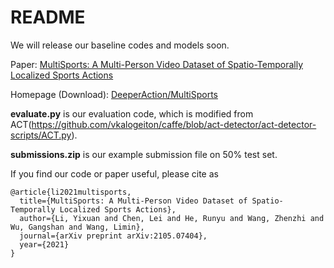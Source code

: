 # README
We will release our baseline codes and models soon.

Paper: [MultiSports: A Multi-Person Video Dataset of Spatio-Temporally Localized Sports Actions](https://arxiv.org/pdf/2105.07404.pdf)

Homepage (Download): [DeeperAction/MultiSports](https://deeperaction.github.io/multisports/)

**evaluate.py** is our evaluation code, which is modified from ACT(https://github.com/vkalogeiton/caffe/blob/act-detector/act-detector-scripts/ACT.py).

**submissions.zip** is our example submission file on 50% test set.

If you find our code or paper useful, please cite as
```
@article{li2021multisports,
  title={MultiSports: A Multi-Person Video Dataset of Spatio-Temporally Localized Sports Actions},
  author={Li, Yixuan and Chen, Lei and He, Runyu and Wang, Zhenzhi and Wu, Gangshan and Wang, Limin},
  journal={arXiv preprint arXiv:2105.07404},
  year={2021}
}
```
